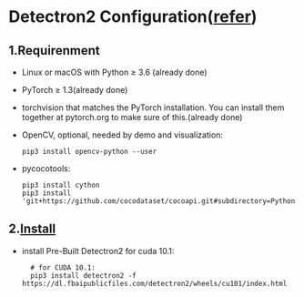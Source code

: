 # Detectron2 Configuration([refer](https://github.com/facebookresearch/detectron2))

## 1.Requirenment
  - Linux or macOS with Python ≥ 3.6 (already done)
  - PyTorch ≥ 1.3(already done)
  - torchvision that matches the PyTorch installation. You can install them together at pytorch.org to make sure of this.(already done)
  - OpenCV, optional, needed by demo and visualization:
  
        pip3 install opencv-python --user
        
  - pycocotools:  
  
        pip3 install cython
        pip3 install 'git+https://github.com/cocodataset/cocoapi.git#subdirectory=PythonAPI'
        
## 2.[Install](https://github.com/facebookresearch/detectron2/blob/master/INSTALL.md)  
- install Pre-Built Detectron2 for cuda 10.1:
        
        # for CUDA 10.1:
        pip3 install detectron2 -f https://dl.fbaipublicfiles.com/detectron2/wheels/cu101/index.html
